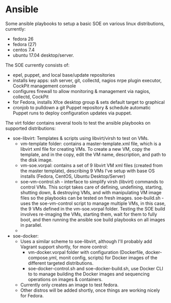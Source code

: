 # Ansible

Some ansible playbooks to setup a basic SOE on various linux distributions, currently: 
 * fedora 26
 * fedora (27) 
 * centos 7.4 
 * ubuntu 17.04 desktop/server.

The SOE currently consists of:
 * epel, puppet, and local base/update repositories
 * installs key apps: ssh server, git, collectd, nagios nrpe plugin executor, CockPit management console
 * configures firewall to allow monitoring & management via nagios, collectd, CockPit
 * for Fedora, installs Xfce desktop group & sets default target to graphical
 * cronjob to pulldown a git Puppet repository & schedule automatic Puppet runs to deploy configuration updates via puppet.

The virt folder contains several tools to test the ansible playbooks on supported distributions:
 * soe-libvirt: Templates & scripts using libvirt/virsh to test on VMs.
   * vm-template folder: contains a master-template.xml file, which is a libvirt xml file for creating VMs. To create a new VM, copy the template, and in the copy, edit the VM name, description, and path to the disk image.
   * vm-soe.vorpal: contains a set of 9 libvirt VM xml files (created from the master template), describing 9 VMs I've setup with base OS installs (Fedora, CentOS, Ubuntu Desktop/Server)
   * soe-vm-control.sh - interface to simplify virsh (libvirt) commands to control VMs. This script takes care of defining, undefining, starting, shutting down, & destroying VMs, and with manipulating VM image files so the playbooks can be tested on fresh images.
   soe-build.sh - uses the soe-vm-control script to manage multiple VMs, in this case, the 9 VMs defined in the vm-soe.vorpal folder. Testing the SOE build involves re-imaging the VMs, starting them, wait for them to fully boot, and then running the ansible soe build playbooks on all images in parallel.
   * 
 * soe-docker:
   * Uses a similar scheme to soe-libvirt, although I'll probably add Vagrant support shortly, for more control:
     * vm-docker.vorpal folder with configuration (Dockerfile, docker-compose.yml, monit config, scripts) for Docker images of the different targeted distributions.
     * soe-docker-control.sh and soe-docker-build.sh, use Docker CLI to to manage building the Docker images and sequencing operations on images & containers.
   * Currently only creates an image to test fedora. 
   * Other distros will be added shortly, once things are working nicely for Fedora.

